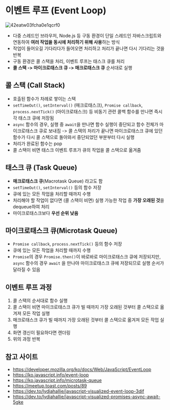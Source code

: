 # 이벤트 루프 (Event Loop)
![42eatw03fcha0e1qcrf0](https://user-images.githubusercontent.com/79434205/201484713-6f1c0d8f-c6bb-477f-aa7a-9ef8aa62cfb4.gif)
- 다중 스레드인 브라우저, Node.js 등 구동 환경이 단일 스레드인 자바스크립트와 연동하여 **여러 작업을 동시에 처리하기 위해 사용**하는 방식
- 작업이 들어오길 기다리다가 들어오면 처리하고 처리가 끝나면 다시 기다리는 것을 반복
- 구동 환경은 콜 스택을 처리, 이벤트 루프는 태스크 큐를 처리
- **콜 스택 -> 마이크로태스크 큐 -> 매크로태스크 큐** 순서대로 실행

## 콜 스택 (Call Stack)
- 호출된 함수가 차례로 쌓이는 스택
- `setTimeOut()`, `setInterval()` (매크로태스크), `Promise callback`, `process.nextTick()` (마이크로태스크) 등 비동기 관련 콜백 함수를 만나면 즉시 각 태스크 큐에 저장됨
- `async` 함수의 경우, 실행 중 `await`을 만나면 함수 실행이 중단되고 함수 전체가 마이크로태스크 큐로 보내짐 -> 콜 스택의 처리가 끝나면 마이크로태스크 큐에 있던 함수가 다시 콜 스택으로 돌아와서 중단되었던 부분부터 다시 실행
- 처리가 완료된 함수는 pop
- 콜 스택이 비면 태스크 이벤트 루프가 큐의 작업을 콜 스택으로 옮겨줌

## 태스크 큐 (Task Queue)
- **매크로태스크 큐**(Macrotask Queue) 라고도 함
- `setTimeOut()`, `setInterval()` 등의 함수 저장
- 큐에 있는 모든 작업을 처리할 때까지 수행
- 처리해야 할 작업이 없다면 (콜 스택이 비면) 실행 가능한 작업 중 **가장 오래된 것**을 dequeue하여 처리
- 마이크로태스크보다 **우선 순위 낮음**

## 마이크로태스크 큐(Microtask Queue)
- `Promise callback`, `process.nextTick()` 등의 함수 저장
- 큐에 있는 모든 작업을 처리할 때까지 수행
- `Promise`의 경우 `Promise.then()`이 바로바로 마이크로태스크 큐에 저장되지만, `async` 함수의 경우 `await` 을 만나야 마이크로태스크 큐에 저장되므로 실행 순서가 달라질 수 있음

## 이벤트 루프 과정
1. 콜 스택의 순서대로 함수 실행
2. 콜 스택이 비면 마이크로태스크 큐가 빌 때까지 가장 오래된 것부터 콜 스택으로 옮겨져 모든 작업 실행
3. 매크로태스크 큐가 빌 때까지 가장 오래된 것부터 콜 스택으로 옮겨져 모든 작업 실행
4. 화면 갱신이 필요하다면 렌더링
5. 위의 과정 반복

## 참고 사이트
- https://developer.mozilla.org/ko/docs/Web/JavaScript/EventLoop
- https://ko.javascript.info/event-loop
- https://ko.javascript.info/microtask-queue
- https://meetup.toast.com/posts/89
- https://dev.to/lydiahallie/javascript-visualized-event-loop-3dif
- https://dev.to/lydiahallie/javascript-visualized-promises-async-await-5gke